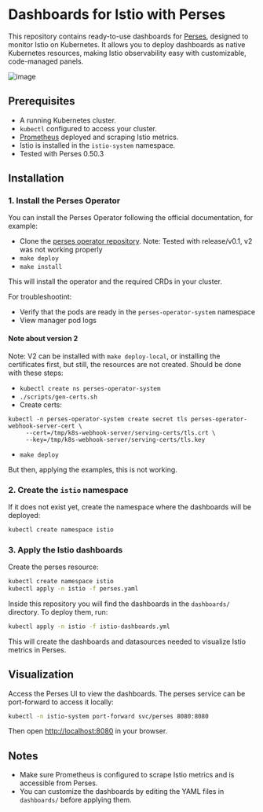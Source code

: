 # Dashboards for Istio with Perses

This repository contains ready-to-use dashboards for [Perses](https://perses.dev/), designed to monitor Istio on Kubernetes. It allows you to deploy dashboards as native Kubernetes resources, making Istio observability easy with customizable, code-managed panels.

![image](https://github.com/user-attachments/assets/e5e624a0-0e0f-4f12-82ee-783d6bea99b7)


## Prerequisites

- A running Kubernetes cluster.
- `kubectl` configured to access your cluster.
- [Prometheus](https://prometheus.io/) deployed and scraping Istio metrics.
- Istio is installed in the `istio-system` namespace.
- Tested with Perses 0.50.3

## Installation

### 1. Install the Perses Operator

You can install the Perses Operator following the official documentation, for example:

- Clone the [perses operator repository](https://github.com/perses/perses-operator). Note: Tested with release/v0.1, v2 was not working properly
- `make deploy`
- `make install`

This will install the operator and the required CRDs in your cluster.

For troubleshootint:
- Verify that the pods are ready in the `perses-operator-system` namespace
- View manager pod logs 

#### Note about version 2

Note: V2 can be installed with `make deploy-local`, or installing the certificates first, but still, the resources are not created. Should be done with these steps: 

- `kubectl create ns perses-operator-system`
- `./scripts/gen-certs.sh`
- Create certs: 
```
kubectl -n perses-operator-system create secret tls perses-operator-webhook-server-cert \
     --cert=/tmp/k8s-webhook-server/serving-certs/tls.crt \
     --key=/tmp/k8s-webhook-server/serving-certs/tls.key
```
- `make deploy`

But then, applying the examples, this is not working. 

### 2. Create the `istio` namespace

If it does not exist yet, create the namespace where the dashboards will be deployed:

```sh
kubectl create namespace istio
```

### 3. Apply the Istio dashboards

Create the perses resource: 

```sh
kubectl create namespace istio
kubectl apply -n istio -f perses.yaml
```

Inside this repository you will find the dashboards in the `dashboards/` directory. To deploy them, run:

```sh
kubectl apply -n istio -f istio-dashboards.yml
```

This will create the dashboards and datasources needed to visualize Istio metrics in Perses.

## Visualization

Access the Perses UI to view the dashboards. The perses service can be port-forward to access it locally:

```sh
kubectl -n istio-system port-forward svc/perses 8080:8080
```

Then open [http://localhost:8080](http://localhost:8080) in your browser.

## Notes

- Make sure Prometheus is configured to scrape Istio metrics and is accessible from Perses.
- You can customize the dashboards by editing the YAML files in `dashboards/` before applying them.



